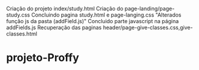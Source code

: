 Criação do projeto index/study.html
Criação do page-landing/page-study.css
Concluindo pagina study.html e page-langing.css 
"Alterados função js da pasta (addField.js)"
Concluido parte javascript na página addFields.js
 Recuperação das paginas header/page-give-classes.css,give-classes.html
# projeto-Proffy
